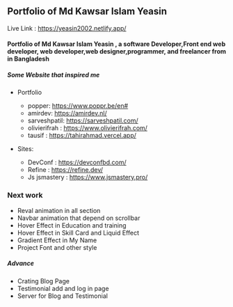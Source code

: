 ## Portfolio of Md Kawsar Islam Yeasin

Live Link : https://yeasin2002.netlify.app/

#### Portfolio of Md Kawsar Islam Yeasin , a software Developer,Front end web developer, web developer,web designer,programmer, and freelancer from in Bangladesh

##### Some Website that inspired me

- Portfolio

  - popper: https://www.poppr.be/en#
  - amirdev: https://amirdev.nl/
  - sarveshpatil: https://sarveshpatil.com/
  - olivierifrah : https://www.olivierifrah.com/
  - tausif : https://tahirahmad.vercel.app/

- Sites:

  - DevConf : https://devconfbd.com/
  - Refine : https://refine.dev/
  - Js jsmastery : https://www.jsmastery.pro/

### Next work

- Reval animation in all section
- Navbar animation that depend on scrollbar
- Hover Effect in Education and training
- Hover Effect in Skill Card and Liquid Effect
- Gradient Effect in My Name
- Project Font and other style

##### Advance

- Crating Blog Page
- Testimonial add and log in page
- Server for Blog and Testimonial
